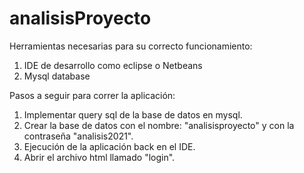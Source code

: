 # analisisProyecto

Herramientas necesarias para su correcto funcionamiento:
1. IDE de desarrollo como eclipse o Netbeans
2. Mysql database

Pasos a seguir para correr la aplicación:
1. Implementar query sql de la base de datos en mysql.
2. Crear la base de datos con el nombre: "analisisproyecto" y con la contraseña "analisis2021".
3. Ejecución de la aplicación back en el IDE.
4. Abrir el archivo html llamado "login".
 
